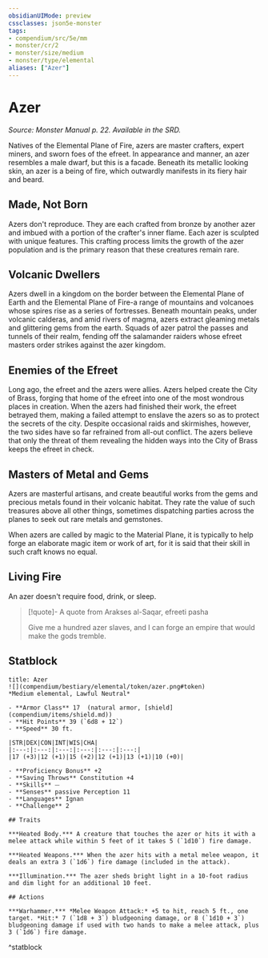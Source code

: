 ```yaml
---
obsidianUIMode: preview
cssclasses: json5e-monster
tags:
- compendium/src/5e/mm
- monster/cr/2
- monster/size/medium
- monster/type/elemental
aliases: ["Azer"]
---
```

# Azer
*Source: Monster Manual p. 22. Available in the SRD.*  

Natives of the Elemental Plane of Fire, azers are master crafters, expert miners, and sworn foes of the efreet. In appearance and manner, an azer resembles a male dwarf, but this is a facade. Beneath its metallic looking skin, an azer is a being of fire, which outwardly manifests in its fiery hair and beard.

## Made, Not Born

Azers don't reproduce. They are each crafted from bronze by another azer and imbued with a portion of the crafter's inner flame. Each azer is sculpted with unique features. This crafting process limits the growth of the azer population and is the primary reason that these creatures remain rare.

## Volcanic Dwellers

Azers dwell in a kingdom on the border between the Elemental Plane of Earth and the Elemental Plane of Fire-a range of mountains and volcanoes whose spires rise as a series of fortresses. Beneath mountain peaks, under volcanic calderas, and amid rivers of magma, azers extract gleaming metals and glittering gems from the earth. Squads of azer patrol the passes and tunnels of their realm, fending off the salamander raiders whose efreet masters order strikes against the azer kingdom.

## Enemies of the Efreet

Long ago, the efreet and the azers were allies. Azers helped create the City of Brass, forging that home of the efreet into one of the most wondrous places in creation. When the azers had finished their work, the efreet betrayed them, making a failed attempt to enslave the azers so as to protect the secrets of the city. Despite occasional raids and skirmishes, however, the two sides have so far refrained from all-out conflict. The azers believe that only the threat of them revealing the hidden ways into the City of Brass keeps the efreet in check.

## Masters of Metal and Gems

Azers are masterful artisans, and create beautiful works from the gems and precious metals found in their volcanic habitat. They rate the value of such treasures above all other things, sometimes dispatching parties across the planes to seek out rare metals and gemstones.

When azers are called by magic to the Material Plane, it is typically to help forge an elaborate magic item or work of art, for it is said that their skill in such craft knows no equal.

## Living Fire

An azer doesn't require food, drink, or sleep.

> [!quote]- A quote from Arakses al-Saqar, efreeti pasha  
> 
> Give me a hundred azer slaves, and I can forge an empire that would make the gods tremble.


## Statblock

```ad-statblock
title: Azer
![](compendium/bestiary/elemental/token/azer.png#token)
*Medium elemental, Lawful Neutral*

- **Armor Class** 17  (natural armor, [shield](compendium/items/shield.md))
- **Hit Points** 39 (`6d8 + 12`)
- **Speed** 30 ft.

|STR|DEX|CON|INT|WIS|CHA|
|:---:|:---:|:---:|:---:|:---:|:---:|
|17 (+3)|12 (+1)|15 (+2)|12 (+1)|13 (+1)|10 (+0)|

- **Proficiency Bonus** +2
- **Saving Throws** Constitution +4
- **Skills** ⏤
- **Senses** passive Perception 11
- **Languages** Ignan
- **Challenge** 2

## Traits

***Heated Body.*** A creature that touches the azer or hits it with a melee attack while within 5 feet of it takes 5 (`1d10`) fire damage.

***Heated Weapons.*** When the azer hits with a metal melee weapon, it deals an extra 3 (`1d6`) fire damage (included in the attack).

***Illumination.*** The azer sheds bright light in a 10-foot radius and dim light for an additional 10 feet.

## Actions

***Warhammer.*** *Melee Weapon Attack:* +5 to hit, reach 5 ft., one target. *Hit:* 7 (`1d8 + 3`) bludgeoning damage, or 8 (`1d10 + 3`) bludgeoning damage if used with two hands to make a melee attack, plus 3 (`1d6`) fire damage.
```
^statblock